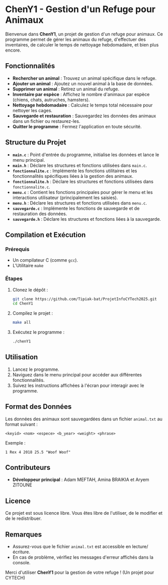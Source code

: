 # ChenY1 - Gestion d'un Refuge pour Animaux

Bienvenue dans **ChenY1**, un projet de gestion d'un refuge pour animaux. Ce programme permet de gérer les animaux du refuge, d'effectuer des inventaires, de calculer le temps de nettoyage hebdomadaire, et bien plus encore.

## Fonctionnalités

- **Rechercher un animal** : Trouvez un animal spécifique dans le refuge.
- **Ajouter un animal** : Ajoutez un nouvel animal à la base de données.
- **Supprimer un animal** : Retirez un animal du refuge.
- **Inventaire par espèce** : Affichez le nombre d'animaux par espèce (chiens, chats, autruches, hamsters).
- **Nettoyage hebdomadaire** : Calculez le temps total nécessaire pour nettoyer les cages.
- **Sauvegarde et restauration** : Sauvegardez les données des animaux dans un fichier ou restaurez-les.
- **Quitter le programme** : Fermez l'application en toute sécurité.

## Structure du Projet

- **`main.c`** : Point d'entrée du programme, initialise les données et lance le menu principal.
- **`main.h`** : Déclare les structures et fonctions utilisées dans `main.c`.
- **`fonctionnalite.c`** : Implémente les fonctions utilitaires et les fonctionnalités spécifiques liées à la gestion des animaux.
- **`fonctionnalite.h`** : Déclare les structures et fonctions utilisées dans `fonctionnalite.c`.
- **`menu.c`** : Contient les fonctions principales pour gérer le menu et les interactions utilisateur (principalement les saisies).
- **`menu.h`** : Déclare les structures et fonctions utilisées dans `menu.c`.
- **`sauvegarde.c`** : Implémente les fonctions de sauvegarde et de restauration des données.
- **`sauvegarde.h`** : Déclare les structures et fonctions liées à la sauvegarde.

## Compilation et Exécution

### Prérequis
- Un compilateur C (comme `gcc`).
- L'Utilitaire `make`

### Étapes
1. Clonez le dépôt :
   ```bash
   git clone https://github.com/Tipiak-bat/ProjetInfoCYTech2025.git
   cd ChenY1
   ```
2. Compilez le projet :
   ```bash
   make all
   ```
3. Exécutez le programme :
   ```bash
   ./chenY1
   ```

## Utilisation

1. Lancez le programme.
2. Naviguez dans le menu principal pour accéder aux différentes fonctionnalités.
3. Suivez les instructions affichées à l'écran pour interagir avec le programme.

## Format des Données

Les données des animaux sont sauvegardées dans un fichier `animal.txt` au format suivant :
```
<keyid> <nom> <espece> <b_year> <weight> <phrase>
```
Exemple :
```
1 Rex 4 2018 25.5 "Woof Woof"
```

## Contributeurs

- **Développeur principal** : Adam MEFTAH, Amina BRAIKIA et Aryem ZITOUNE

## Licence

Ce projet est sous licence libre. Vous êtes libre de l'utiliser, de le modifier et de le redistribuer.

## Remarques

- Assurez-vous que le fichier `animal.txt` est accessible en lecture/écriture.
- En cas de problème, vérifiez les messages d'erreur affichés dans la console.

Merci d'utiliser **ChenY1** pour la gestion de votre refuge !
(Un projet pour CYTECH)
